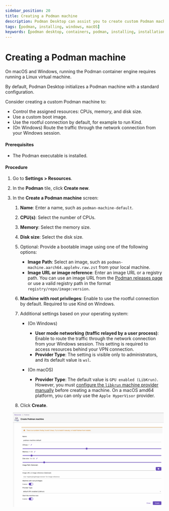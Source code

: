 ```yaml
---
sidebar_position: 20
title: Creating a Podman machine
description: Podman Desktop can assist you to create custom Podman machine on Windows and macOS.
tags: [podman, installing, windows, macOS]
keywords: [podman desktop, containers, podman, installing, installation, windows, macos, podman machine]
---
```


# Creating a Podman machine

On macOS and Windows, running the Podman container engine requires running a Linux virtual machine.

By default, Podman Desktop initializes a Podman machine with a standard configuration.

Consider creating a custom Podman machine to:

- Control the assigned resources: CPUs, memory, and disk size.
- Use a custom boot image.
- Use the rootful connection by default, for example to run Kind.
- (On Windows) Route the traffic through the network connection from your Windows session.

#### Prerequisites

- The Podman executable is installed.

#### Procedure

1. Go to **Settings > Resources**.
1. In the **Podman** tile, click **Create new**.
1. In the **Create a Podman machine** screen:
   1. **Name**:
      Enter a name, such as `podman-machine-default`.
   1. **CPU(s)**:
      Select the number of CPUs.
   1. **Memory**:
      Select the memory size.
   1. **Disk size**:
      Select the disk size.
   1. Optional: Provide a bootable image using one of the following options:
      - **Image Path**: Select an image, such as `podman-machine.aarch64.applehv.raw.zst` from your local machine.
      - **Image URL or image reference**: Enter an image URL or a registry path. You can use an image URL from the [Podman releases page](https://github.com/containers/podman/releases) or use a valid registry path in the format `registry/repo/image:version`.
   1. **Machine with root privileges**:
      Enable to use the rootful connection by default.
      Required to use Kind on Windows.
   1. Additional settings based on your operating system:

      - (On Windows)
        - **User mode networking (traffic relayed by a user process)**: Enable to route the traffic through the network connection from your Windows session. This setting is required to access resources behind your VPN connection.
        - **Provider Type**: The setting is visible only to administrators, and its default value is `wsl`.
      - (On macOS)

        - **Provider Type**: The default value is `GPU enabled (LibKrun)`. However, you must [configure the `libkrun` machine provider manually](/docs/installation/macos-install#using-libkrun-as-default-machine-provider) before creating a machine. On a macOS amd64 platform, you can only use the `Apple HyperVisor` provider.

   1. Click **Create**.

   ![Create a Podman machine](img/create-a-podman-machine.png)
